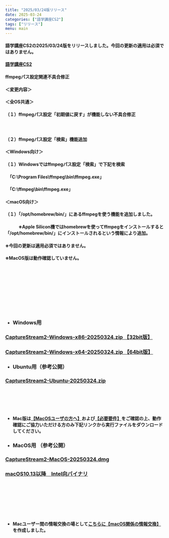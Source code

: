 ```yaml
---
title: "2025/03/24版リリース"
date: 2025-03-24
categories: ["語学講座CS2"]
tags: ["リリース"]
menu: main
---
```

#### 語学講座CS2の2025/03/24版をリリースしました。今回の更新の適用は必須ではありません。
####                
#### [語学講座CS2](https://csreviser.github.io/CaptureStream2/)
####  
####  ffmpegパス設定関連不具合修正

#### ＜変更内容＞　　　
#### ＜全OS共通＞
#### （１）ffmpegパス設定「初期値に戻す」が機能しない不具合修正
#### 　　
#### （２）ffmpegパス設定「検索」機能追加
#### 
#### ＜Windows向け＞
#### （１）Windowsではffmpegパス設定「検索」で下記を検索
#### 　「C:\Program Files\ffmpeg\bin\ffmpeg.exe」
#### 　「C:\ffmpeg\bin\ffmpeg.exe」
#### 
#### ＜macOS向け＞
#### （１）「/opt/homebrew/bin/」にあるffmpegを使う機能を追加しました。
#### 　　　※Apple Silicon機ではhomebrewを使ってffmpegをインストールすると「/opt/homebrew/bin/」にインストールされるという情報により追加。
#### 
#### ※今回の更新は適用必須ではありません。
#### ※MacOS版は動作確認していません。
####  　　　  
####  　　　  
####  　　　  
####  　
* ### Windows用
### [CaptureStream2-Windows-x86-20250324.zip 【32bit版】](https://github.com/CSReviser/CaptureStream2/releases/download/20250324/CaptureStream2-Windows-x86-20250324.zip)
### [CaptureStream2-Windows-x64-20250324.zip 【64bit版】](https://github.com/CSReviser/CaptureStream2/releases/download/20250324/CaptureStream2-Windows-x64-20250324.zip) 　　　　　　　　　　　　　　　　　　

* ### Ubuntu用（参考公開）     
### [CaptureStream2-Ubuntu-20250324.zip](https://github.com/CSReviser/CaptureStream2/releases/download/20250324/CaptureStream2-Ubuntu-20250324.zip)
####  　　　  
####  
####  　　　  
####  

* **Mac版は[【MacOSユーザの方へ】](https://csreviser.github.io/CaptureStream2/macos)および[【必要要件】](https://csreviser.github.io/CaptureStream2/requirements)をご確認の上、動作確認にご協力いただける方のみ下記リンクから実行ファイルをダウンロードしてください。**  
* ### MacOS用 （参考公開）  
### [CaptureStream2-MacOS-20250324.dmg](https://github.com/CSReviser/CaptureStream2/releases/download/20250324/CaptureStream2-MacOS-20250324.dmg)
### [macOS10.13以降　Intel向バイナリ](https://github.com/CSReviser/CaptureStream2/releases/download/20250324/CaptureStream2-MacOS-qt5-Intel-20250324.dmg)
####  　　　  
####  　　　  
####  　　　  
  * **Macユーザー間の情報交換の場として[こちらに【macOS関係の情報交換】](https://github.com/CSReviser/CaptureStream2/discussions/24)を作成しました。**
####  　　
####  　　　  
####  　　　  
####  
